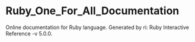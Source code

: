 # Ruby_One_For_All_Documentation
Online documentation for Ruby language. Generated by ri: Ruby Interactive Reference -v 5.0.0. 
